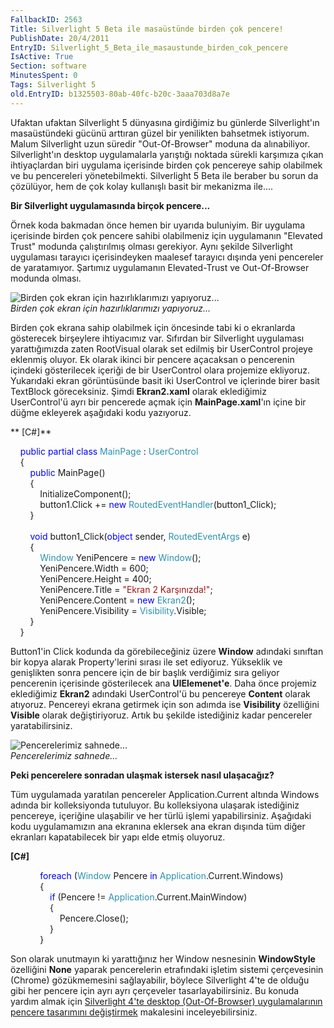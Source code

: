 ```yaml
---
FallbackID: 2563
Title: Silverlight 5 Beta ile masaüstünde birden çok pencere!
PublishDate: 20/4/2011
EntryID: Silverlight_5_Beta_ile_masaustunde_birden_cok_pencere
IsActive: True
Section: software
MinutesSpent: 0
Tags: Silverlight 5
old.EntryID: b1325503-80ab-40fc-b20c-3aaa703d8a7e
---
```

Ufaktan ufaktan Silverlight 5 dünyasına girdiğimiz bu günlerde
Silverlight'ın masaüstündeki gücünü arttıran güzel bir yenilikten
bahsetmek istiyorum. Malum Silverlight uzun süredir "Out-Of-Browser"
moduna da alınabiliyor. Silverlight'ın desktop uygulamalarla yarıştığı
noktada sürekli karşımıza çıkan ihtiyaçlardan biri uygulama içerisinde
birden çok pencereye sahip olabilmek ve bu pencereleri yönetebilmekti.
Silverlight 5 Beta ile beraber bu sorun da çözülüyor, hem de çok kolay
kullanışlı basit bir mekanizma ile....

**Bir Silverlight uygulamasında birçok pencere...**

Örnek koda bakmadan önce hemen bir uyarıda buluniyim. Bir uygulama
içerisinde birden çok pencere sahibi olabilmeniz için uygulamanın
"Elevated Trust" modunda çalıştırılmış olması gerekiyor. Aynı şekilde
Silverlight uygulaması tarayıcı içerisindeyken maalesef tarayıcı dışında
yeni pencereler de yaratamıyor. Şartımız uygulamanın Elevated-Trust ve
Out-Of-Browser modunda olması.

![Birden çok ekran için hazırlıklarımızı
yapıyoruz...](media/Silverlight_5_Beta_ile_masaustunde_birden_cok_pencere/19042011_1.png)\
*Birden çok ekran için hazırlıklarımızı yapıyoruz...*

Birden çok ekrana sahip olabilmek için öncesinde tabi ki o ekranlarda
gösterecek birşeylere ihtiyacımız var. Sıfırdan bir Silverlight
uygulaması yarattığımızda zaten RootVisual olarak set edilmiş bir
UserControl projeye eklenmiş oluyor. Ek olarak ikinci bir pencere
açacaksan o pencerenin içindeki gösterilecek içeriği de bir UserControl
olara projemize ekliyoruz. Yukarıdaki ekran görüntüsünde basit iki
UserControl ve içlerinde birer basit TextBlock göreceksiniz. Şimdi
**Ekran2.xaml** olarak eklediğimiz UserControl'ü ayrı bir pencerede
açmak için **MainPage.xaml**'ın içine bir düğme ekleyerek aşağıdaki kodu
yazıyoruz.

** [C\#]**

    <span style="color:blue;">public</span> <span
style="color:blue;">partial</span> <span
style="color:blue;">class</span> <span
style="color:#2b91af;">MainPage</span> : <span
style="color:#2b91af;">UserControl</span>\
     {\
        <span style="color:blue;">public</span> MainPage()\
        {\
             InitializeComponent();\
            button1.Click += <span style="color:blue;">new</span> <span
style="color:#2b91af;">RoutedEventHandler</span>(button1\_Click);\
         }\
\
        <span style="color:blue;">void</span> button1\_Click(<span
style="color:blue;">object</span> sender, <span
style="color:#2b91af;">RoutedEventArgs</span> e)\
         {\
            <span
style="color:#2b91af;">Window</span> YeniPencere = <span
style="color:blue;">new</span> <span
style="color:#2b91af;">Window</span>();\
             YeniPencere.Width = 600;\
            YeniPencere.Height = 400;\
             YeniPencere.Title = <span
style="color:#a31515;">"Ekran 2 Karşınızda!"</span>;\
             YeniPencere.Content = <span
style="color:blue;">new</span> <span
style="color:#2b91af;">Ekran2</span>();\
             YeniPencere.Visibility = <span
style="color:#2b91af;">Visibility</span>.Visible;\
         }\
    }

Button1'in Click kodunda da görebileceğiniz üzere **Window** adındaki
sınıftan bir kopya alarak Property'lerini sırası ile set ediyoruz.
Yükseklik ve genişlikten sonra pencere için de bir başlık verdiğimiz
sıra geliyor pencerenin içerisinde gösterilecek ana **UIElemenet'e**.
Daha önce projemiz eklediğimiz **Ekran2** adındaki UserControl'ü bu
pencereye **Content** olarak atıyoruz. Pencereyi ekrana getirmek için
son adımda ise **Visibility** özelliğini **Visible** olarak
değiştiriyoruz. Artık bu şekilde istediğiniz kadar pencereler
yaratabilirsiniz.

![Pencerelerimiz
sahnede...](media/Silverlight_5_Beta_ile_masaustunde_birden_cok_pencere/19042011_2.png)\
*Pencerelerimiz sahnede...*

**Peki pencerelere sonradan ulaşmak istersek nasıl ulaşacağız?**

Tüm uygulamada yaratılan pencereler Application.Current altında Windows
adında bir kolleksiyonda tutuluyor. Bu kolleksiyona ulaşarak istediğiniz
pencereye, içeriğine ulaşabilir ve her türlü işlemi yapabilirsiniz.
Aşağıdaki kodu uygulamamızın ana ekranına eklersek ana ekran dışında tüm
diğer ekranları kapatabilecek bir yapı elde etmiş oluyoruz.

**[C\#]**

            <span style="color:blue;">foreach</span> (<span
style="color:#2b91af;">Window</span> Pencere <span
style="color:blue;">in</span> <span
style="color:#2b91af;">Application</span>.Current.Windows)\
             {\
                <span style="color:blue;">if</span> (Pencere != <span
style="color:#2b91af;">Application</span>.Current.MainWindow)\
                 {\
                    Pencere.Close();\
                }\
             }

Son olarak unutmayın ki yarattığınız her Window nesnesinin
**WindowStyle** özelliğini **None** yaparak pencerelerin etrafındaki
işletim sistemi çerçevesinin (Chrome) gözükmemesini sağlayabilir,
böylece Silverlight 4'te de olduğu gibi her pencere için ayrı ayrı
çerçeveler tasarlayabilirsiniz. Bu konuda yardım almak için [Silverlight
4'te desktop (Out-Of-Browser) uygulamalarının pencere tasarımını
değiştirmek](http://daron.yondem.com/tr/post/4d585208-997a-463e-beee-1aed4b2b4077)
makalesini inceleyebilirsiniz.


